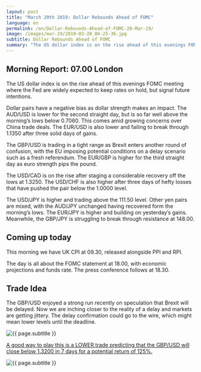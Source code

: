```yaml
---
layout: post
title: "March 20th 2019: Dollar Rebounds Ahead of FOMC"
language: en
permalink: /en/Dollar-Rebounds-Ahead-of-FOMC-20-Mar-19/
image: /images/mar-19/2019-03-20_06-25-36.jpg
subtitle: Dollar Rebounds Ahead of FOMC
summary: "The US dollar index is on the rise ahead of this evenings FOMC meeting where the Fed are widely expected to keep rates on hold, but signal future intentions. Dollar pairs have a negative bias as dollar strength makes an impact"
---
```

## Morning Report: 07.00 London

The US dollar index is on the rise ahead of this evenings FOMC meeting where the Fed are widely expected to keep rates on hold, but signal future intentions. 

Dollar pairs have a negative bias as dollar strength makes an impact. The AUD/USD is lower for the second straight day, but is so far well above the morning’s lows below 0.7060. This comes amid growing concerns over China trade deals. The EUR/USD is also lower and failing to break through 1.1350 after three solid days of gains. 

The GBP/USD is trading in a tight range as Brexit enters another round of confusion, with the EU imposing potential conditions on a delay scenario such as a fresh referendum. The EUR/GBP is higher for the third straight day as euro strength pips the pound. 

The USD/CAD is on the rise after staging a considerable recovery off the lows at 1.3250. The USD/CHF is also higher after three days of hefty losses that have pushed the pair below the 1.0000 level. 

The USD/JPY is higher and trading above the 111.50 level. Other yen pairs are mixed, with the AUD/JPY unchanged having recovered form the morning’s lows. The EUR/JPY is higher and building on yesterday’s gains. Meanwhile, the GBP/JPY is struggling to break through resistance at 148.00. 

## Coming up today

This morning we have UK CPI at 09.30, released alongside PPI and RPI. 

The day is all about the FOMC statement at 18.00, with economic projections and funds rate. The press conference follows at 18.30. 

## Trade Idea

The GBP/USD enjoyed a strong run recently on speculation that Brexit will be delayed. Now we are inching closer to the reality of a delay and markets are getting jittery. The delay confirmation could go to the wire, which might mean lower levels until the deadline.

<img class="post-image" src="{{ site.url }}/images/mar-19/2019-03-20_06-25-36.jpg" alt="{{ page.subtitle }}" title="{{ page.subtitle }}">

<a href="%LINK%%?currency=GBP&market=forex&underlying=frxGBPUSD&formname=higherlower&duration_amount=7&duration_units=d&amount=10&amount_type=stake&expiry_type=duration&barrier=1.3200" target="_blank" rel="noopener noreferrer nofollow">A good way to play this is a LOWER trade predicting that the GBP/USD will close below 1.3200 in 7 days for a potential return of 125%.</a>

<img class="post-image" src="{{ site.url }}/images/mar-19/2019-03-20_06-26-28.jpg" alt="{{ page.subtitle }}" title="{{ page.subtitle }}">